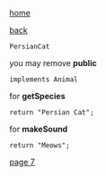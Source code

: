 [home](./page01.md)

[back](./page05.md)


```
PersianCat
```

you may remove **public**

```
implements Animal
```
for **getSpecies**

```
return "Persian Cat";
```

for **makeSound**


```
return "Meows";
```


[page 7](./page07.md)
